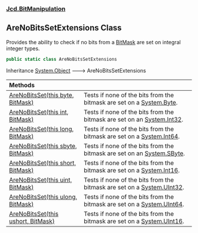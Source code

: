 ### [Jcd.BitManipulation](Jcd.BitManipulation.md 'Jcd.BitManipulation')

## AreNoBitsSetExtensions Class

Provides the ability to check if no bits from a [BitMask](Jcd.BitManipulation.BitMask.md 'Jcd.BitManipulation.BitMask')
are set on integral integer types.

```csharp
public static class AreNoBitsSetExtensions
```

Inheritance [System.Object](https://docs.microsoft.com/en-us/dotnet/api/System.Object 'System.Object') &#129106;
AreNoBitsSetExtensions

| Methods                                                                                                                                                                                                                                      |                                                                                                                                                     |
|:---------------------------------------------------------------------------------------------------------------------------------------------------------------------------------------------------------------------------------------------|:----------------------------------------------------------------------------------------------------------------------------------------------------|
| [AreNoBitsSet(this byte, BitMask)](Jcd.BitManipulation.AreNoBitsSetExtensions.AreNoBitsSet(thisbyte,Jcd.BitManipulation.BitMask).md 'Jcd.BitManipulation.AreNoBitsSetExtensions.AreNoBitsSet(this byte, Jcd.BitManipulation.BitMask)')       | Tests if none of the bits from the bitmask are set on a [System.Byte](https://docs.microsoft.com/en-us/dotnet/api/System.Byte 'System.Byte').       |
| [AreNoBitsSet(this int, BitMask)](Jcd.BitManipulation.AreNoBitsSetExtensions.AreNoBitsSet(thisint,Jcd.BitManipulation.BitMask).md 'Jcd.BitManipulation.AreNoBitsSetExtensions.AreNoBitsSet(this int, Jcd.BitManipulation.BitMask)')          | Tests if none of the bits from the bitmask are set on an [System.Int32](https://docs.microsoft.com/en-us/dotnet/api/System.Int32 'System.Int32').   |
| [AreNoBitsSet(this long, BitMask)](Jcd.BitManipulation.AreNoBitsSetExtensions.AreNoBitsSet(thislong,Jcd.BitManipulation.BitMask).md 'Jcd.BitManipulation.AreNoBitsSetExtensions.AreNoBitsSet(this long, Jcd.BitManipulation.BitMask)')       | Tests if none of the bits from the bitmask are set on a [System.Int64](https://docs.microsoft.com/en-us/dotnet/api/System.Int64 'System.Int64').    |
| [AreNoBitsSet(this sbyte, BitMask)](Jcd.BitManipulation.AreNoBitsSetExtensions.AreNoBitsSet(thissbyte,Jcd.BitManipulation.BitMask).md 'Jcd.BitManipulation.AreNoBitsSetExtensions.AreNoBitsSet(this sbyte, Jcd.BitManipulation.BitMask)')    | Tests if none of the bits from the bitmask are set on an [System.SByte](https://docs.microsoft.com/en-us/dotnet/api/System.SByte 'System.SByte').   |
| [AreNoBitsSet(this short, BitMask)](Jcd.BitManipulation.AreNoBitsSetExtensions.AreNoBitsSet(thisshort,Jcd.BitManipulation.BitMask).md 'Jcd.BitManipulation.AreNoBitsSetExtensions.AreNoBitsSet(this short, Jcd.BitManipulation.BitMask)')    | Tests if none of the bits from the bitmask are set on a [System.Int16](https://docs.microsoft.com/en-us/dotnet/api/System.Int16 'System.Int16').    |
| [AreNoBitsSet(this uint, BitMask)](Jcd.BitManipulation.AreNoBitsSetExtensions.AreNoBitsSet(thisuint,Jcd.BitManipulation.BitMask).md 'Jcd.BitManipulation.AreNoBitsSetExtensions.AreNoBitsSet(this uint, Jcd.BitManipulation.BitMask)')       | Tests if none of the bits from the bitmask are set on a [System.UInt32](https://docs.microsoft.com/en-us/dotnet/api/System.UInt32 'System.UInt32'). |
| [AreNoBitsSet(this ulong, BitMask)](Jcd.BitManipulation.AreNoBitsSetExtensions.AreNoBitsSet(thisulong,Jcd.BitManipulation.BitMask).md 'Jcd.BitManipulation.AreNoBitsSetExtensions.AreNoBitsSet(this ulong, Jcd.BitManipulation.BitMask)')    | Tests if none of the bits from the bitmask are set on a [System.UInt64](https://docs.microsoft.com/en-us/dotnet/api/System.UInt64 'System.UInt64'). |
| [AreNoBitsSet(this ushort, BitMask)](Jcd.BitManipulation.AreNoBitsSetExtensions.AreNoBitsSet(thisushort,Jcd.BitManipulation.BitMask).md 'Jcd.BitManipulation.AreNoBitsSetExtensions.AreNoBitsSet(this ushort, Jcd.BitManipulation.BitMask)') | Tests if none of the bits from the bitmask are set on a [System.UInt16](https://docs.microsoft.com/en-us/dotnet/api/System.UInt16 'System.UInt16'). |
